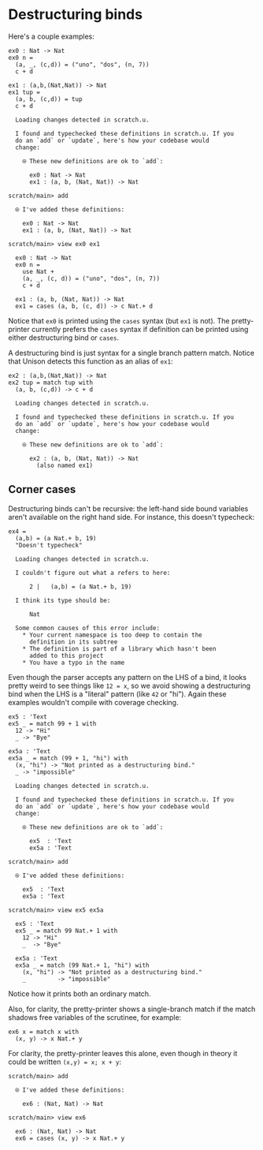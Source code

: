 # Destructuring binds

Here's a couple examples:

``` unison
ex0 : Nat -> Nat
ex0 n =
  (a, _, (c,d)) = ("uno", "dos", (n, 7))
  c + d

ex1 : (a,b,(Nat,Nat)) -> Nat
ex1 tup =
  (a, b, (c,d)) = tup
  c + d
```

``` ucm
  Loading changes detected in scratch.u.

  I found and typechecked these definitions in scratch.u. If you
  do an `add` or `update`, here's how your codebase would
  change:
  
    ⍟ These new definitions are ok to `add`:
    
      ex0 : Nat -> Nat
      ex1 : (a, b, (Nat, Nat)) -> Nat

```

``` ucm
scratch/main> add

  ⍟ I've added these definitions:
  
    ex0 : Nat -> Nat
    ex1 : (a, b, (Nat, Nat)) -> Nat

scratch/main> view ex0 ex1

  ex0 : Nat -> Nat
  ex0 n =
    use Nat +
    (a, _, (c, d)) = ("uno", "dos", (n, 7))
    c + d
  
  ex1 : (a, b, (Nat, Nat)) -> Nat
  ex1 = cases (a, b, (c, d)) -> c Nat.+ d

```

Notice that `ex0` is printed using the `cases` syntax (but `ex1` is not). The pretty-printer currently prefers the `cases` syntax if definition can be printed using either destructuring bind or `cases`.

A destructuring bind is just syntax for a single branch pattern match. Notice that Unison detects this function as an alias of `ex1`:

``` unison
ex2 : (a,b,(Nat,Nat)) -> Nat
ex2 tup = match tup with
  (a, b, (c,d)) -> c + d
```

``` ucm
  Loading changes detected in scratch.u.

  I found and typechecked these definitions in scratch.u. If you
  do an `add` or `update`, here's how your codebase would
  change:
  
    ⍟ These new definitions are ok to `add`:
    
      ex2 : (a, b, (Nat, Nat)) -> Nat
        (also named ex1)

```

## Corner cases

Destructuring binds can't be recursive: the left-hand side bound variables aren't available on the right hand side. For instance, this doesn't typecheck:

``` unison :error
ex4 =
  (a,b) = (a Nat.+ b, 19)
  "Doesn't typecheck"
```

``` ucm
  Loading changes detected in scratch.u.

  I couldn't figure out what a refers to here:
  
      2 |   (a,b) = (a Nat.+ b, 19)
  
  I think its type should be:
  
      Nat
  
  Some common causes of this error include:
    * Your current namespace is too deep to contain the
      definition in its subtree
    * The definition is part of a library which hasn't been
      added to this project
    * You have a typo in the name

```

Even though the parser accepts any pattern on the LHS of a bind, it looks pretty weird to see things like `12 = x`, so we avoid showing a destructuring bind when the LHS is a "literal" pattern (like `42` or "hi"). Again these examples wouldn't compile with coverage checking.

``` unison
ex5 : 'Text
ex5 _ = match 99 + 1 with
  12 -> "Hi"
  _ -> "Bye"

ex5a : 'Text
ex5a _ = match (99 + 1, "hi") with
  (x, "hi") -> "Not printed as a destructuring bind."
  _ -> "impossible"
```

``` ucm
  Loading changes detected in scratch.u.

  I found and typechecked these definitions in scratch.u. If you
  do an `add` or `update`, here's how your codebase would
  change:
  
    ⍟ These new definitions are ok to `add`:
    
      ex5  : 'Text
      ex5a : 'Text

```

``` ucm
scratch/main> add

  ⍟ I've added these definitions:
  
    ex5  : 'Text
    ex5a : 'Text

scratch/main> view ex5 ex5a

  ex5 : 'Text
  ex5 _ = match 99 Nat.+ 1 with
    12 -> "Hi"
    _  -> "Bye"
  
  ex5a : 'Text
  ex5a _ = match (99 Nat.+ 1, "hi") with
    (x, "hi") -> "Not printed as a destructuring bind."
    _         -> "impossible"

```

Notice how it prints both an ordinary match.

Also, for clarity, the pretty-printer shows a single-branch match if the match shadows free variables of the scrutinee, for example:

``` unison :hide
ex6 x = match x with
  (x, y) -> x Nat.+ y
```

For clarity, the pretty-printer leaves this alone, even though in theory it could be written `(x,y) = x; x + y`:

``` ucm
scratch/main> add

  ⍟ I've added these definitions:
  
    ex6 : (Nat, Nat) -> Nat

scratch/main> view ex6

  ex6 : (Nat, Nat) -> Nat
  ex6 = cases (x, y) -> x Nat.+ y

```

